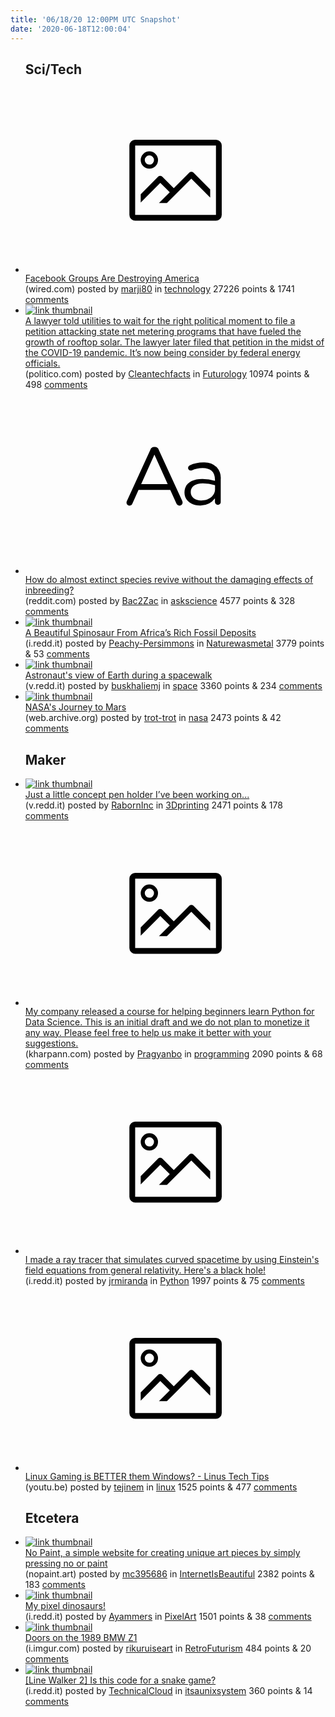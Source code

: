 ```yaml
---
title: '06/18/20 12:00PM UTC Snapshot'
date: '2020-06-18T12:00:04'
---
```

<ul>
<h2>Sci/Tech</h2>

<li><a href='https://www.wired.com/story/facebook-groups-are-destroying-america/'><svg version='1.1' viewBox='-34 -14 104 64' preserveAspectRatio='xMidYMid meet' xmlns='http://www.w3.org/2000/svg' xmlns:xlink='http://www.w3.org/1999/xlink'>
    <title>link thumbnail</title>
    <path d='M32,4H4A2,2,0,0,0,2,6V30a2,2,0,0,0,2,2H32a2,2,0,0,0,2-2V6A2,2,0,0,0,32,4ZM4,30V6H32V30Z'></path>
    <path d='M8.92,14a3,3,0,1,0-3-3A3,3,0,0,0,8.92,14Zm0-4.6A1.6,1.6,0,1,1,7.33,11,1.6,1.6,0,0,1,8.92,9.41Z'></path>
    <path d='M22.78,15.37l-5.4,5.4-4-4a1,1,0,0,0-1.41,0L5.92,22.9v2.83l6.79-6.79L16,22.18l-3.75,3.75H15l8.45-8.45L30,24V21.18l-5.81-5.81A1,1,0,0,0,22.78,15.37Z'></path>
    </svg></a><div><div class='linkTitle'><a href='https://www.wired.com/story/facebook-groups-are-destroying-america/'>Facebook Groups Are Destroying America</a></div>(wired.com) posted by <a href='https://www.reddit.com/user/marji80'>marji80</a> in <a href='https://www.reddit.com/r/technology'>technology</a> 27226 points & 1741 <a href='https://www.reddit.com/r/technology/comments/hawcjn/facebook_groups_are_destroying_america/'>comments</a></div></li>

<li><a href='https://www.politico.com/news/2020/06/16/wide-range-of-groups-urge-ferc-to-reject-anti-net-metering-petition-324198'><img src='https://b.thumbs.redditmedia.com/3rBmU1KGH0FOLIHCeE8jome_9j-rhij63FubrvoIcdY.jpg' alt='link thumbnail'></a><div><div class='linkTitle'><a href='https://www.politico.com/news/2020/06/16/wide-range-of-groups-urge-ferc-to-reject-anti-net-metering-petition-324198'>A lawyer told utilities to wait for the right political moment to file a petition attacking state net metering programs that have fueled the growth of rooftop solar. The lawyer later filed that petition in the midst of the COVID-19 pandemic. It’s now being consider by federal energy officials.</a></div>(politico.com) posted by <a href='https://www.reddit.com/user/Cleantechfacts'>Cleantechfacts</a> in <a href='https://www.reddit.com/r/Futurology'>Futurology</a> 10974 points & 498 <a href='https://www.reddit.com/r/Futurology/comments/hb0qps/a_lawyer_told_utilities_to_wait_for_the_right/'>comments</a></div></li>

<li><a href='https://www.reddit.com/r/askscience/comments/hayior/how_do_almost_extinct_species_revive_without_the/'><svg version='1.1' viewBox='-34 -12 104 64' preserveAspectRatio='xMidYMid slice' xmlns='http://www.w3.org/2000/svg' xmlns:xlink='http://www.w3.org/1999/xlink'>
    <title>text link thumbnail</title>
    <path d='M12.19,8.84a1.45,1.45,0,0,0-1.4-1h-.12a1.46,1.46,0,0,0-1.42,1L1.14,26.56a1.29,1.29,0,0,0-.14.59,1,1,0,0,0,1,1,1.12,1.12,0,0,0,1.08-.77l2.08-4.65h11l2.08,4.59a1.24,1.24,0,0,0,1.12.83,1.08,1.08,0,0,0,1.08-1.08,1.64,1.64,0,0,0-.14-.57ZM6.08,20.71l4.59-10.22,4.6,10.22Z'>
    </path>
    <path d='M32.24,14.78A6.35,6.35,0,0,0,27.6,13.2a11.36,11.36,0,0,0-4.7,1,1,1,0,0,0-.58.89,1,1,0,0,0,.94.92,1.23,1.23,0,0,0,.39-.08,8.87,8.87,0,0,1,3.72-.81c2.7,0,4.28,1.33,4.28,3.92v.5a15.29,15.29,0,0,0-4.42-.61c-3.64,0-6.14,1.61-6.14,4.64v.05c0,2.95,2.7,4.48,5.37,4.48a6.29,6.29,0,0,0,5.19-2.48V26.9a1,1,0,0,0,1,1,1,1,0,0,0,1-1.06V19A5.71,5.71,0,0,0,32.24,14.78Zm-.56,7.7c0,2.28-2.17,3.89-4.81,3.89-1.94,0-3.61-1.06-3.61-2.86v-.06c0-1.8,1.5-3,4.2-3a15.2,15.2,0,0,1,4.22.61Z'>
    </path>
    </svg></a><div><div class='linkTitle'><a href='https://www.reddit.com/r/askscience/comments/hayior/how_do_almost_extinct_species_revive_without_the/'>How do almost extinct species revive without the damaging effects of inbreeding?</a></div>(reddit.com) posted by <a href='https://www.reddit.com/user/Bac2Zac'>Bac2Zac</a> in <a href='https://www.reddit.com/r/askscience'>askscience</a> 4577 points & 328 <a href='https://www.reddit.com/r/askscience/comments/hayior/how_do_almost_extinct_species_revive_without_the/'>comments</a></div></li>

<li><a href='https://i.redd.it/685d8ih04i551.jpg'><img src='https://b.thumbs.redditmedia.com/0lrtbGyKL7wYVBrLEZie53lAkzQXw3Gpj79Rds5ITbM.jpg' alt='link thumbnail'></a><div><div class='linkTitle'><a href='https://i.redd.it/685d8ih04i551.jpg'>A Beautiful Spinosaur From Africa’s Rich Fossil Deposits</a></div>(i.redd.it) posted by <a href='https://www.reddit.com/user/Peachy-Persimmons'>Peachy-Persimmons</a> in <a href='https://www.reddit.com/r/Naturewasmetal'>Naturewasmetal</a> 3779 points & 53 <a href='https://www.reddit.com/r/Naturewasmetal/comments/hav6ke/a_beautiful_spinosaur_from_africas_rich_fossil/'>comments</a></div></li>

<li><a href='https://v.redd.it/zgkpst0z4n551'><img src='https://a.thumbs.redditmedia.com/v3Ebhtu274CRVlMeqILIOI0Iu_w6bqSez98EmGuDrp0.jpg' alt='link thumbnail'></a><div><div class='linkTitle'><a href='https://v.redd.it/zgkpst0z4n551'>Astronaut's view of Earth during a spacewalk</a></div>(v.redd.it) posted by <a href='https://www.reddit.com/user/buskhaliemj'>buskhaliemj</a> in <a href='https://www.reddit.com/r/space'>space</a> 3360 points & 234 <a href='https://www.reddit.com/r/space/comments/hbbnt9/astronauts_view_of_earth_during_a_spacewalk/'>comments</a></div></li>

<li><a href='http://web.archive.org/web/20151104232637if_/mars.jpl.nasa.gov/msl/images/NASA-Science-Exploration-Technology-Journey-To-Mars-full.jpg'><img src='https://b.thumbs.redditmedia.com/bC24WqQnFG2Ra8HPVMgmSjxayJC07ccVVjIyFpawj_E.jpg' alt='link thumbnail'></a><div><div class='linkTitle'><a href='http://web.archive.org/web/20151104232637if_/mars.jpl.nasa.gov/msl/images/NASA-Science-Exploration-Technology-Journey-To-Mars-full.jpg'>NASA's Journey to Mars</a></div>(web.archive.org) posted by <a href='https://www.reddit.com/user/trot-trot'>trot-trot</a> in <a href='https://www.reddit.com/r/nasa'>nasa</a> 2473 points & 42 <a href='https://www.reddit.com/r/nasa/comments/hb2wz7/nasas_journey_to_mars/'>comments</a></div></li>

<h2>Maker</h2>

<li><a href='https://v.redd.it/ix0rbciccl551'><img src='https://b.thumbs.redditmedia.com/RB0LlJBUKMubSwTJvEcclu0RNJD31MTkdyos9_8nRkY.jpg' alt='link thumbnail'></a><div><div class='linkTitle'><a href='https://v.redd.it/ix0rbciccl551'>Just a little concept pen holder I’ve been working on...</a></div>(v.redd.it) posted by <a href='https://www.reddit.com/user/RabornInc'>RabornInc</a> in <a href='https://www.reddit.com/r/3Dprinting'>3Dprinting</a> 2471 points & 178 <a href='https://www.reddit.com/r/3Dprinting/comments/hb71u3/just_a_little_concept_pen_holder_ive_been_working/'>comments</a></div></li>

<li><a href='https://kharpann.com/learn-python-for-data-science-full-course/'><svg version='1.1' viewBox='-34 -14 104 64' preserveAspectRatio='xMidYMid meet' xmlns='http://www.w3.org/2000/svg' xmlns:xlink='http://www.w3.org/1999/xlink'>
    <title>link thumbnail</title>
    <path d='M32,4H4A2,2,0,0,0,2,6V30a2,2,0,0,0,2,2H32a2,2,0,0,0,2-2V6A2,2,0,0,0,32,4ZM4,30V6H32V30Z'></path>
    <path d='M8.92,14a3,3,0,1,0-3-3A3,3,0,0,0,8.92,14Zm0-4.6A1.6,1.6,0,1,1,7.33,11,1.6,1.6,0,0,1,8.92,9.41Z'></path>
    <path d='M22.78,15.37l-5.4,5.4-4-4a1,1,0,0,0-1.41,0L5.92,22.9v2.83l6.79-6.79L16,22.18l-3.75,3.75H15l8.45-8.45L30,24V21.18l-5.81-5.81A1,1,0,0,0,22.78,15.37Z'></path>
    </svg></a><div><div class='linkTitle'><a href='https://kharpann.com/learn-python-for-data-science-full-course/'>My company released a course for helping beginners learn Python for Data Science. This is an initial draft and we do not plan to monetize it any way. Please feel free to help us make it better with your suggestions.</a></div>(kharpann.com) posted by <a href='https://www.reddit.com/user/Pragyanbo'>Pragyanbo</a> in <a href='https://www.reddit.com/r/programming'>programming</a> 2090 points & 68 <a href='https://www.reddit.com/r/programming/comments/haqu3n/my_company_released_a_course_for_helping/'>comments</a></div></li>

<li><a href='https://i.redd.it/yrcat3ndkj551.jpg'><svg version='1.1' viewBox='-34 -14 104 64' preserveAspectRatio='xMidYMid meet' xmlns='http://www.w3.org/2000/svg' xmlns:xlink='http://www.w3.org/1999/xlink'>
    <title>link thumbnail</title>
    <path d='M32,4H4A2,2,0,0,0,2,6V30a2,2,0,0,0,2,2H32a2,2,0,0,0,2-2V6A2,2,0,0,0,32,4ZM4,30V6H32V30Z'></path>
    <path d='M8.92,14a3,3,0,1,0-3-3A3,3,0,0,0,8.92,14Zm0-4.6A1.6,1.6,0,1,1,7.33,11,1.6,1.6,0,0,1,8.92,9.41Z'></path>
    <path d='M22.78,15.37l-5.4,5.4-4-4a1,1,0,0,0-1.41,0L5.92,22.9v2.83l6.79-6.79L16,22.18l-3.75,3.75H15l8.45-8.45L30,24V21.18l-5.81-5.81A1,1,0,0,0,22.78,15.37Z'></path>
    </svg></a><div><div class='linkTitle'><a href='https://i.redd.it/yrcat3ndkj551.jpg'>I made a ray tracer that simulates curved spacetime by using Einstein's field equations from general relativity. Here's a black hole!</a></div>(i.redd.it) posted by <a href='https://www.reddit.com/user/jrmiranda'>jrmiranda</a> in <a href='https://www.reddit.com/r/Python'>Python</a> 1997 points & 75 <a href='https://www.reddit.com/r/Python/comments/hb108j/i_made_a_ray_tracer_that_simulates_curved/'>comments</a></div></li>

<li><a href='https://youtu.be/6T_-HMkgxt0'><svg version='1.1' viewBox='-34 -14 104 64' preserveAspectRatio='xMidYMid meet' xmlns='http://www.w3.org/2000/svg' xmlns:xlink='http://www.w3.org/1999/xlink'>
    <title>link thumbnail</title>
    <path d='M32,4H4A2,2,0,0,0,2,6V30a2,2,0,0,0,2,2H32a2,2,0,0,0,2-2V6A2,2,0,0,0,32,4ZM4,30V6H32V30Z'></path>
    <path d='M8.92,14a3,3,0,1,0-3-3A3,3,0,0,0,8.92,14Zm0-4.6A1.6,1.6,0,1,1,7.33,11,1.6,1.6,0,0,1,8.92,9.41Z'></path>
    <path d='M22.78,15.37l-5.4,5.4-4-4a1,1,0,0,0-1.41,0L5.92,22.9v2.83l6.79-6.79L16,22.18l-3.75,3.75H15l8.45-8.45L30,24V21.18l-5.81-5.81A1,1,0,0,0,22.78,15.37Z'></path>
    </svg></a><div><div class='linkTitle'><a href='https://youtu.be/6T_-HMkgxt0'>Linux Gaming is BETTER them Windows? - Linus Tech Tips</a></div>(youtu.be) posted by <a href='https://www.reddit.com/user/tejinem'>tejinem</a> in <a href='https://www.reddit.com/r/linux'>linux</a> 1525 points & 477 <a href='https://www.reddit.com/r/linux/comments/haxuj5/linux_gaming_is_better_them_windows_linus_tech/'>comments</a></div></li>

<h2>Etcetera</h2>

<li><a href='https://nopaint.art'><img src='https://b.thumbs.redditmedia.com/m56NE93_WVfC7Bnp_bbuh9PErPxFSFf1tD4kte8NXKY.jpg' alt='link thumbnail'></a><div><div class='linkTitle'><a href='https://nopaint.art'>No Paint, a simple website for creating unique art pieces by simply pressing no or paint</a></div>(nopaint.art) posted by <a href='https://www.reddit.com/user/mc395686'>mc395686</a> in <a href='https://www.reddit.com/r/InternetIsBeautiful'>InternetIsBeautiful</a> 2382 points & 183 <a href='https://www.reddit.com/r/InternetIsBeautiful/comments/hb6qa6/no_paint_a_simple_website_for_creating_unique_art/'>comments</a></div></li>

<li><a href='https://i.redd.it/5hp3ncnodl551.png'><img src='https://b.thumbs.redditmedia.com/YiQeC5-ohrrNsn7uLXcLIGa0cehIcoURHjiLLLBS8GE.jpg' alt='link thumbnail'></a><div><div class='linkTitle'><a href='https://i.redd.it/5hp3ncnodl551.png'>My pixel dinosaurs!</a></div>(i.redd.it) posted by <a href='https://www.reddit.com/user/Ayammers'>Ayammers</a> in <a href='https://www.reddit.com/r/PixelArt'>PixelArt</a> 1501 points & 38 <a href='https://www.reddit.com/r/PixelArt/comments/hb75gj/my_pixel_dinosaurs/'>comments</a></div></li>

<li><a href='https://i.imgur.com/CiidNuH.gifv'><img src='https://b.thumbs.redditmedia.com/VM3iLphGgnIlE-1ANek7LjqBMJ5IerA1GttApZVHSgc.jpg' alt='link thumbnail'></a><div><div class='linkTitle'><a href='https://i.imgur.com/CiidNuH.gifv'>Doors on the 1989 BMW Z1</a></div>(i.imgur.com) posted by <a href='https://www.reddit.com/user/rikuruiseart'>rikuruiseart</a> in <a href='https://www.reddit.com/r/RetroFuturism'>RetroFuturism</a> 484 points & 20 <a href='https://www.reddit.com/r/RetroFuturism/comments/hb8rg4/doors_on_the_1989_bmw_z1/'>comments</a></div></li>

<li><a href='https://i.redd.it/5ejwky2dgl551.jpg'><img src='https://b.thumbs.redditmedia.com/riik4fE-Ss5p0w-KS5CxmQTrrSPh-qxQXSTGCvClC_w.jpg' alt='link thumbnail'></a><div><div class='linkTitle'><a href='https://i.redd.it/5ejwky2dgl551.jpg'>[Line Walker 2] Is this code for a snake game?</a></div>(i.redd.it) posted by <a href='https://www.reddit.com/user/TechnicalCloud'>TechnicalCloud</a> in <a href='https://www.reddit.com/r/itsaunixsystem'>itsaunixsystem</a> 360 points & 14 <a href='https://www.reddit.com/r/itsaunixsystem/comments/hb7cqx/line_walker_2_is_this_code_for_a_snake_game/'>comments</a></div></li>

</ul>
